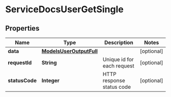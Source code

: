 

# ServiceDocsUserGetSingle

## Properties

Name | Type | Description | Notes
------------ | ------------- | ------------- | -------------
**data** | [**ModelsUserOutputFull**](ModelsUserOutputFull.md) |  |  [optional]
**requestId** | **String** | Unique id for each request |  [optional]
**statusCode** | **Integer** | HTTP response status code |  [optional]




